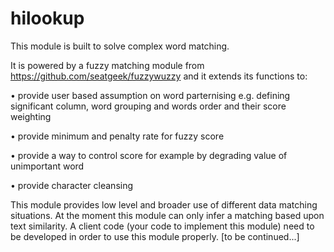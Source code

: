 # hilookup
This module is built to solve complex word matching.

It is powered by a fuzzy matching module from https://github.com/seatgeek/fuzzywuzzy and it extends its functions to:

•	provide user based assumption on word parternising e.g. defining significant column, word grouping and words order and their score weighting

•	provide minimum and penalty rate for fuzzy score

•	provide a way to control score for example by degrading value of unimportant word

•	provide character cleansing

This module provides low level and broader use of different data matching situations. At the moment this module can only infer a matching based upon text similarity. A client code (your code to implement this module) need to be developed in order to use this module properly.
[to be continued...]
